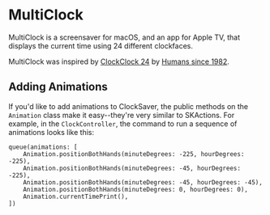 # MultiClock

MultiClock is a screensaver for macOS, and an app for Apple TV, that displays the current time using 24 different clockfaces.

MultiClock was inspired by [ClockClock 24](https://clockclock.com/collections/clockclock-24) by [Humans since 1982](https://www.humanssince1982.com).

## Adding Animations

If you'd like to add animations to ClockSaver, the public methods on the `Animation` class make it easy--they're very similar to SKActions. For example, in the `ClockController`, the command to run a sequence of animations looks like this:

```
queue(animations: [
    Animation.positionBothHands(minuteDegrees: -225, hourDegrees: -225),
    Animation.positionBothHands(minuteDegrees: -45, hourDegrees: -225),
    Animation.positionBothHands(minuteDegrees: -45, hourDegrees: -45),
    Animation.positionBothHands(minuteDegrees: 0, hourDegrees: 0),
    Animation.currentTimePrint(),
])
```
